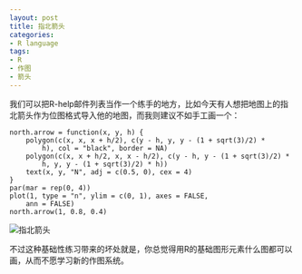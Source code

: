 ```yaml
---
layout: post
title: 指北箭头
categories:
- R language
tags:
- R
- 作图
- 箭头
---
```


我们可以把R-help邮件列表当作一个练手的地方，比如今天有人想把地图上的指北箭头作为位图格式导入他的地图，而我则建议不如手工画一个：

    north.arrow = function(x, y, h) {
        polygon(c(x, x, x + h/2), c(y - h, y, y - (1 + sqrt(3)/2) *
            h), col = "black", border = NA)
        polygon(c(x, x + h/2, x, x - h/2), c(y - h, y - (1 + sqrt(3)/2) *
            h, y, y - (1 + sqrt(3)/2) * h))
        text(x, y, "N", adj = c(0.5, 0), cex = 4)
    }
    par(mar = rep(0, 4))
    plot(1, type = "n", ylim = c(0, 1), axes = FALSE,
        ann = FALSE)
    north.arrow(1, 0.8, 0.4)

![指北箭头](http://i.imgur.com/BLJT13o.png)

不过这种基础性练习带来的坏处就是，你总觉得用R的基础图形元素什么图都可以画，从而不愿学习新的作图系统。
